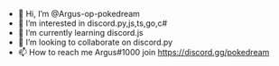 - 👋 Hi, I’m @Argus-op-pokedream
- 👀 I’m interested in discord.py,js,ts,go,c#
- 🌱 I’m currently learning discord.js
- 💞️ I’m looking to collaborate on discord.py
- 📫 How to reach me Argus#1000 join https://discord.gg/pokedream 

<!---
Argus-op-pokedream/Argus-op-pokedream is a ✨ special ✨ repository because its `README.md` (this file) appears on your GitHub profile.
You can click the Preview link to take a look at your changes.
--->
